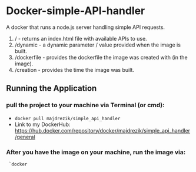 # Docker-simple-API-handler
A docker that runs a node.js server handling simple API requests.
     
   1) /           -   returns an index.html file with available APIs to use. 
   2) /dynamic    -   a dynamic parameter / value provided when the image is built.
   3) /dockerfile -   provides the dockerfile the image was created with (in the image).
   4) /creation   -   provides the time the image was built. 
   
   
## Running the Application
 
 ### pull the project to your machine via Terminal (or cmd):
  - `docker pull majdrezik/simple_api_handler`
  - Link to my DockerHub: https://hub.docker.com/repository/docker/majdrezik/simple_api_handler/general
  
 ### After you have the image on your machine, run the image via:
     `docker 
  
  
